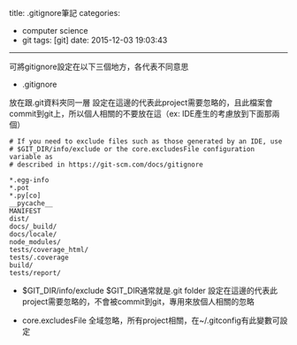 title: .gitignore筆記
categories:
  - computer science
  - git
tags: [git]
date: 2015-12-03 19:03:43
---

<!-- more -->

可將gitignore設定在以下三個地方，各代表不同意思

* .gitignore

放在跟.git資料夾同一層
設定在這邊的代表此project需要忽略的，且此檔案會commit到git上，所以個人相關的不要放在這（ex: IDE產生的考慮放到下面那兩個）
```text .gitignore
# If you need to exclude files such as those generated by an IDE, use
# $GIT_DIR/info/exclude or the core.excludesFile configuration variable as
# described in https://git-scm.com/docs/gitignore

*.egg-info
*.pot
*.py[co]
__pycache__
MANIFEST
dist/
docs/_build/
docs/locale/
node_modules/
tests/coverage_html/
tests/.coverage
build/
tests/report/
```

* $GIT_DIR/info/exclude
$GIT_DIR通常就是.git folder
設定在這邊的代表此project需要忽略的，不會被commit到git，專用來放個人相關的忽略

* core.excludesFile
全域忽略，所有project相關，在~/.gitconfig有此變數可設定
